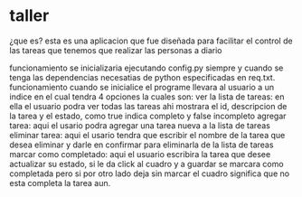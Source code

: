 # taller
¿que es?
esta es una aplicacion que fue diseñada para facilitar el control de las tareas que tenemos que realizar las personas a diario 

funcionamiento
se inicializaria ejecutando config.py siempre y cuando se tenga las dependencias necesatias de python especificadas en req.txt.
funcionamiento
cuando se inicialice el programe llevara al usuario a un indice en el cual tendra 4 opciones la cuales son:
ver la lista de tareas: en ella el usuario podra ver todas las tareas ahi mostrara el id, descripcion de la tarea y el estado, como true indica completo y false incompleto
agregar tarea: aqui el usario podra agregar una tarea nueva a la lista de tareas
eliminar tarea: aqui el usario tendra que escribir el nombre de la tarea que desea eliminar y darle en confirmar para eliminarla de la lista de tareas
marcar como completado: aqui el usuario escribira la tarea que desee actualizar su estado, si le da click al cuadro y a guardar se marcara como completada pero si por otro lado
deja sin marcar el cuadro significa que no esta completa la tarea aun.
